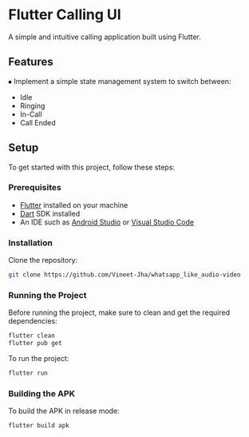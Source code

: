 # Flutter Calling UI

A simple and intuitive calling application built using Flutter.

## Features

⦁ Implement a simple state management system to switch between:
- Idle
- Ringing
- In-Call
- Call Ended

## Setup

To get started with this project, follow these steps:

### Prerequisites

- [Flutter](https://flutter.dev/docs/get-started/install) installed on your machine
- [Dart](https://dart.dev/get-dart) SDK installed
- An IDE such as [Android Studio](https://developer.android.com/studio) or [Visual Studio Code](https://code.visualstudio.com/)

### Installation

Clone the repository:

```sh
git clone https://github.com/Vineet-Jha/whatsapp_like_audio-video
```

### Running the Project

Before running the project, make sure to clean and get the required dependencies:

```sh
flutter clean
flutter pub get
```

To run the project:

```sh
flutter run
```

### Building the APK

To build the APK in release mode:

```sh
flutter build apk
```



